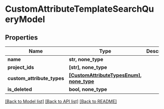 # CustomAttributeTemplateSearchQueryModel


## Properties
Name | Type | Description | Notes
------------ | ------------- | ------------- | -------------
**name** | **str, none_type** |  | [optional] 
**project_ids** | **[str], none_type** |  | [optional] 
**custom_attribute_types** | [**[CustomAttributeTypesEnum], none_type**](CustomAttributeTypesEnum.md) |  | [optional] 
**is_deleted** | **bool, none_type** |  | [optional] 

[[Back to Model list]](../README.md#documentation-for-models) [[Back to API list]](../README.md#documentation-for-api-endpoints) [[Back to README]](../README.md)


